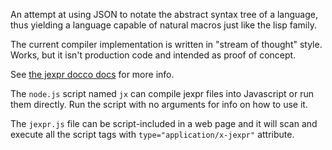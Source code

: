 An attempt at using JSON to notate the abstract syntax tree of a language, thus
yielding a language capable of natural macros just like the lisp family.

The current compiler implementation is written in "stream of thought" style.
Works, but it isn't production code and intended as proof of concept.

See [the jexpr docco docs](http://srikumarks.github.com/jexpr) for more info.

The `node.js` script named `jx` can compile jexpr files into Javascript or run
them directly. Run the script with no arguments for info on how to use it.

The `jexpr.js` file can be script-included in a web page and it will scan and
execute all the script tags with `type="application/x-jexpr"` attribute.


